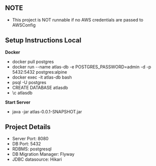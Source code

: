 ## NOTE
- This project is NOT runnable if no AWS credentials are passed to AWSConfig

## Setup Instructions Local

**Docker**
- docker pull postgres
- docker run --name atlas-db -e POSTGRES_PASSWORD=admin -d -p 5432:5432 postgres:alpine
- docker exec -it atlas-db bash
- psql -U postgres
- CREATE DATABASE atlasdb
- \c atlasdb

**Start Server**
- java -jar atlas-0.0.1-SNAPSHOT.jar

## Project Details
- Server Port: 8080
- DB Port: 5432
- RDBMS: postgresql
- DB Migration Manager: Flyway
- JDBC datasource: Hikari


